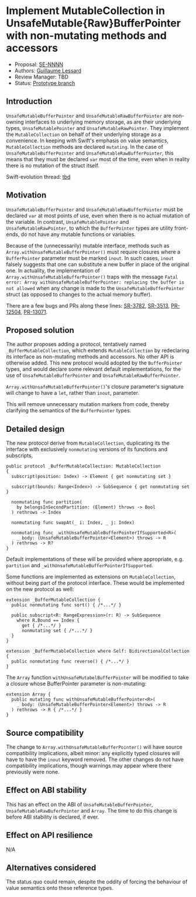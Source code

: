 # Implement MutableCollection in UnsafeMutable{Raw}BufferPointer with non-mutating methods and accessors

* Proposal: [SE-NNNN](NNNN-buffer-mutable-collection.md)
* Authors: [Guillaume Lessard](https://github.com/glessard)
* Review Manager: TBD
* Status: [Prototype branch](https://github.com/glessard/swift/tree/buffer-mutable-collection-gyb)

## Introduction

`UnsafeMutableBufferPointer` and `UnsafeMutableRawBufferPointer` are non-owning
interfaces to underlying memory storage, as are their underlying types,
`UnsafeMutablePointer` and `UnsafeMutableRawPointer`. They implement the
`MutableCollection` on behalf of their underlying storage as a convenience. In
keeping with Swift's emphasis on value semantics, `MutableCollection` methods
are declared `mutating`. In the case of `UnsafeMutableBufferPointer` and
`UnsafeMutableRawBufferPointer`, this means that they must be declared `var`
most of the time, even when in reality there is no mutation of the
struct itself.

Swift-evolution thread:
[tbd](https://lists.swift.org/pipermail/swift-evolution/)

## Motivation

`UnsafeMutableBufferPointer` and `UnsafeMutableRawBufferPointer` must be
declared `var` at most points of use, even when there is no actual mutation of
the variable. In contrast, `UnsafeMutablePointer` and `UnsafeMutableRawPointer`,
to which the `BufferPointer` types are utility front-ends, do not have any
mutable functions or variables.

Because of the (unnecessarily) mutable interface, methods such as
`Array.withUnsafeMutableBufferPointer()` must require closures where a
`BufferPointer` parameter must be marked `inout`. In such cases, `inout` falsely
suggests that one can substitute a new buffer in place of the original one. In
actuality, the implementation of `Array.withUnsafeMutableBufferPointer()` traps
with the message `Fatal error: Array withUnsafeMutableBufferPointer: replacing
the buffer is not allowed` when any change is made to the
`UnsafeMutableBufferPointer` struct (as opposed to changes to the actual memory
buffer).

There are a few bugs and PRs along these lines:
[SR-3782](https://bugs.swift.org/browse/SR-3782),
[SR-3513](https://bugs.swift.org/browse/SR-3513),
[PR-12504](https://github.com/apple/swift/pull/12504),
[PR-13071](https://github.com/apple/swift/pull/13071).

## Proposed solution

The author proposes adding a protocol, tentatively named
`_BufferMutableCollection`, which extends `MutableCollection` by redeclaring its
interface as non-mutating methods and accessors. No other API is otherwise
added. This new protocol would adopted by the `BufferPointer` types, and
would declare some relevant default implementations, for the use of
`UnsafeMutableBufferPointer` and `UnsafeMutableRawBufferPointer`.

`Array.withUnsafeMutableBufferPointer()`'s closure parameter's signature will
change to have a `let`, rather than `inout`, parameter.

This will remove unnecessary mutation markers from code, thereby clarifying the
semantics of the `BufferPointer` types.

## Detailed design

The new protocol derive from `MutableCollection`, duplicating its the interface
with exclusively `nonmutating` versions of its functions and subscripts.
```
public protocol _BufferMutableCollection: MutableCollection
{
  subscript(position: Index) -> Element { get nonmutating set }

  subscript(bounds: Range<Index>) -> SubSequence { get nonmutating set }

  nonmutating func partition(
    by belongsInSecondPartition: (Element) throws -> Bool
  ) rethrows -> Index

  nonmutating func swapAt(_ i: Index, _ j: Index)

  nonmutating func _withUnsafeMutableBufferPointerIfSupported<R>(
    _ body: (UnsafeMutableBufferPointer<Element>) throws -> R
  ) rethrows -> R?
}
```

Default implementations of these will be provided where appropriate,
e.g. `partition` and `_withUnsafeMutableBufferPointerIfSupported`.

Some functions are implemented as extensions on `MutableCollection`, without
being part of the protocol interface. These would be implemented on the new
protocol as well:
```
extension _BufferMutableCollection {
  public nonmutating func sort() { /*...*/ }

  public subscript<R: RangeExpression>(r: R) -> SubSequence
    where R.Bound == Index {
      get { /*...*/ }
      nonmutating set { /*...*/ }
  }
}

extension _BufferMutableCollection where Self: BidirectionalCollection {
  public nonmutating func reverse() { /*...*/ }
}
```

The `Array` function `withUnsafeMutabelBufferPointer` will be modified to take
a closure whose BufferPointer parameter is non-mutating:
```
extension Array {
  public mutating func withUnsafeMutableBufferPointer<R>(
    _ body: (UnsafeMutableBufferPointer<Element>) throws -> R
  ) rethrows -> R { /*...*/ }
}
```


## Source compatibility

The change to `Array.withUnsafeMutableBufferPointer()` will have source
compatibility implications, albeit minor: any explicitly typed closures will
have to have the `inout` keyword removed. The other changes do not have
compatibility implications, though warnings may appear where there previously
were none.

## Effect on ABI stability

This has an effect on the ABI of `UnsafeMutableBufferPointer`,
`UnsafeMutableRawBuferPointer` and `Array`.  The time to do this change
is before ABI stability is declared, if ever.

## Effect on API resilience

N/A

## Alternatives considered

The status quo could remain, despite the oddity of forcing the behaviour
of value semantics onto these reference types.
